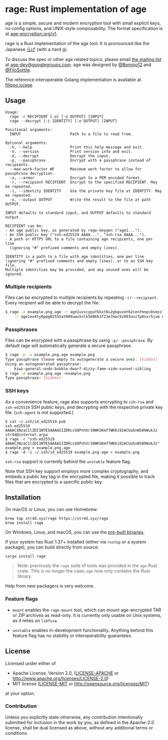 # rage: Rust implementation of age

age is a simple, secure and modern encryption tool with small explicit keys, no
config options, and UNIX-style composability. The format specification is at
[age-encryption.org/v1](https://age-encryption.org/v1).

rage is a Rust implementation of the age tool. It is pronounced like the Japanese
[らげ](https://translate.google.com/#view=home&op=translate&sl=ja&tl=en&text=%E3%82%89%E3%81%92)
(with a hard g).

To discuss the spec or other age related topics, please email
[the mailing list](https://groups.google.com/d/forum/age-dev) at
age-dev@googlegroups.com. age was designed by
[@Benjojo12](https://twitter.com/Benjojo12) and
[@FiloSottile](https://twitter.com/FiloSottile).

The reference interoperable Golang implementation is available at
[filippo.io/age](https://filippo.io/age).

## Usage

```
Usage:
  rage -r RECIPIENT [-a] [-o OUTPUT] [INPUT]
  rage --decrypt [-i IDENTITY] [-o OUTPUT] [INPUT]

Positional arguments:
  INPUT                      Path to a file to read from.

Optional arguments:
  -h, --help                 Print this help message and exit.
  -V, --version              Print version info and exit.
  -d, --decrypt              Decrypt the input.
  -p, --passphrase           Encrypt with a passphrase instead of recipients.
  --max-work-factor WF       Maximum work factor to allow for passphrase decryption.
  -a, --armor                Encrypt to a PEM encoded format.
  -r, --recipient RECIPIENT  Encrypt to the specified RECIPIENT. May be repeated.
  -i, --identity IDENTITY    Use the private key file at IDENTITY. May be repeated.
  -o, --output OUTPUT        Write the result to the file at path OUTPUT.

INPUT defaults to standard input, and OUTPUT defaults to standard output.

RECIPIENT can be:
- An age public key, as generated by rage-keygen ("age1...").
- An SSH public key ("ssh-ed25519 AAAA...", "ssh-rsa AAAA...").
- A path or HTTPS URL to a file containing age recipients, one per line
  (ignoring "#" prefixed comments and empty lines).

IDENTITY is a path to a file with age identities, one per line
(ignoring "#" prefixed comments and empty lines), or to an SSH key file.
Multiple identities may be provided, and any unused ones will be ignored.
```

### Multiple recipients

Files can be encrypted to multiple recipients by repeating `-r/--recipient`.
Every recipient will be able to decrypt the file.

```bash
$ rage -o example.png.age -r age1uvscypafkkxt6u2gkguxet62cenfmnpc0smzzlyun0lzszfatawq4kvf2u \
    -r age1ex4ty8ppg02555at009uwu5vlk5686k3f23e7mac9z093uvzfp8sxr5jum example.png
```

### Passphrases

Files can be encrypted with a passphrase by using `-p/--passphrase`. By default
rage will automatically generate a secure passphrase.

```bash
$ rage -p -o example.png.age example.png
Type passphrase (leave empty to autogenerate a secure one): [hidden]
Using an autogenerated passphrase:
    kiwi-general-undo-bubble-dwarf-dizzy-fame-side-sunset-sibling
$ rage -d example.png.age >example.png
Type passphrase: [hidden]
```

### SSH keys

As a convenience feature, rage also supports encrypting to `ssh-rsa` and
`ssh-ed25519` SSH public keys, and decrypting with the respective private key
file. (`ssh-agent` is not supported.)

```
$ cat ~/.ssh/id_ed25519.pub
ssh-ed25519 AAAAC3NzaC1lZDI1NTE5AAAAIIZDRcvS8PnhXr30WKSKmf7WKKi92ACUa5nW589WukJz str4d@internet.arpa
$ rage -r "ssh-ed25519 AAAAC3NzaC1lZDI1NTE5AAAAIIZDRcvS8PnhXr30WKSKmf7WKKi92ACUa5nW589WukJz" example.png > example.png.age
$ rage -d -i ~/.ssh/id_ed25519 example.png.age > example.png
```

`ssh-rsa` support is currently behind the `unstable` feature flag.

Note that SSH key support employs more complex cryptography, and embeds a public
key tag in the encrypted file, making it possible to track files that are
encrypted to a specific public key.

## Installation

On macOS or Linux, you can use Homebrew:

```
brew tap str4d.xyz/rage https://str4d.xyz/rage
brew install rage
```

On Windows, Linux, and macOS, you can use the
[pre-built binaries](https://github.com/str4d/rage/releases).

If your system has Rust 1.37+ installed (either via `rustup` or a system
package), you can build directly from source:

```
cargo install rage
```

> Note: previously the `rage` suite of tools was provided in the `age` Rust
> crate. This is no longer the case; `age` now only contains the Rust library.

Help from new packagers is very welcome.

### Feature flags

- `mount` enables the `rage-mount` tool, which can mount age-encrypted TAR or
  ZIP archives as read-only. It is currently only usable on Unix systems, as it
  relies on `libfuse`.

- `unstable` enables in-development functionality. Anything behind this feature
  flag has no stability or interoperability guarantees.

## License

Licensed under either of

 * Apache License, Version 2.0, ([LICENSE-APACHE](LICENSE-APACHE) or
   http://www.apache.org/licenses/LICENSE-2.0)
 * MIT license ([LICENSE-MIT](LICENSE-MIT) or http://opensource.org/licenses/MIT)

at your option.

### Contribution

Unless you explicitly state otherwise, any contribution intentionally
submitted for inclusion in the work by you, as defined in the Apache-2.0
license, shall be dual licensed as above, without any additional terms or
conditions.

